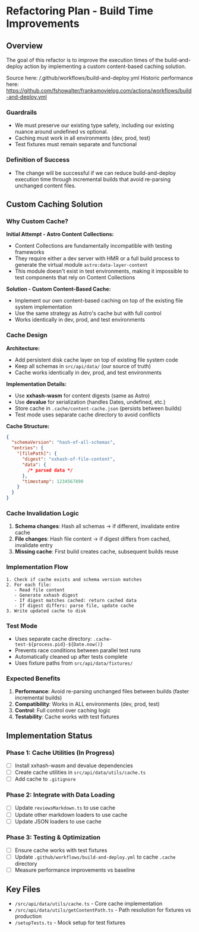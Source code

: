 # Refactoring Plan - Build Time Improvements

## Overview

The goal of this refactor is to improve the execution times of the build-and-deploy action by implementing a custom content-based caching solution.

Source here: /.github/workflows/build-and-deploy.yml
Historic performance here: https://github.com/fshowalter/franksmovielog.com/actions/workflows/build-and-deploy.yml

### Guardrails

- We must preserve our existing type safety, including our existing nuance around undefined vs optional.
- Caching must work in all environments (dev, prod, test)
- Test fixtures must remain separate and functional

### Definition of Success

- The change will be successful if we can reduce build-and-deploy execution time through incremental builds that avoid re-parsing unchanged content files.

## Custom Caching Solution

### Why Custom Cache?

**Initial Attempt - Astro Content Collections:**

- Content Collections are fundamentally incompatible with testing frameworks
- They require either a dev server with HMR or a full build process to generate the virtual module `astro:data-layer-content`
- This module doesn't exist in test environments, making it impossible to test components that rely on Content Collections

**Solution - Custom Content-Based Cache:**

- Implement our own content-based caching on top of the existing file system implementation
- Use the same strategy as Astro's cache but with full control
- Works identically in dev, prod, and test environments

### Cache Design

**Architecture:**

- Add persistent disk cache layer on top of existing file system code
- Keep all schemas in `src/api/data/` (our source of truth)
- Cache works identically in dev, prod, and test environments

**Implementation Details:**

- Use **xxhash-wasm** for content digests (same as Astro)
- Use **devalue** for serialization (handles Dates, undefined, etc.)
- Store cache in `.cache/content-cache.json` (persists between builds)
- Test mode uses separate cache directory to avoid conflicts

**Cache Structure:**

```json
{
  "schemaVersion": "hash-of-all-schemas",
  "entries": {
    "[filePath]": {
      "digest": "xxhash-of-file-content",
      "data": {
        /* parsed data */
      },
      "timestamp": 1234567890
    }
  }
}
```

### Cache Invalidation Logic

1. **Schema changes**: Hash all schemas → if different, invalidate entire cache
2. **File changes**: Hash file content → if digest differs from cached, invalidate entry
3. **Missing cache**: First build creates cache, subsequent builds reuse

### Implementation Flow

```
1. Check if cache exists and schema version matches
2. For each file:
   - Read file content
   - Generate xxhash digest
   - If digest matches cached: return cached data
   - If digest differs: parse file, update cache
3. Write updated cache to disk
```

### Test Mode

- Uses separate cache directory: `.cache-test-${process.pid}-${Date.now()}`
- Prevents race conditions between parallel test runs
- Automatically cleaned up after tests complete
- Uses fixture paths from `src/api/data/fixtures/`

### Expected Benefits

1. **Performance**: Avoid re-parsing unchanged files between builds (faster incremental builds)
2. **Compatibility**: Works in ALL environments (dev, prod, test)
3. **Control**: Full control over caching logic
4. **Testability**: Cache works with test fixtures

## Implementation Status

### Phase 1: Cache Utilities (In Progress)

- [ ] Install xxhash-wasm and devalue dependencies
- [ ] Create cache utilities in `src/api/data/utils/cache.ts`
- [ ] Add cache to `.gitignore`

### Phase 2: Integrate with Data Loading

- [ ] Update `reviewsMarkdown.ts` to use cache
- [ ] Update other markdown loaders to use cache
- [ ] Update JSON loaders to use cache

### Phase 3: Testing & Optimization

- [ ] Ensure cache works with test fixtures
- [ ] Update `.github/workflows/build-and-deploy.yml` to cache `.cache` directory
- [ ] Measure performance improvements vs baseline

## Key Files

- `/src/api/data/utils/cache.ts` - Core cache implementation
- `/src/api/data/utils/getContentPath.ts` - Path resolution for fixtures vs production
- `/setupTests.ts` - Mock setup for test fixtures
